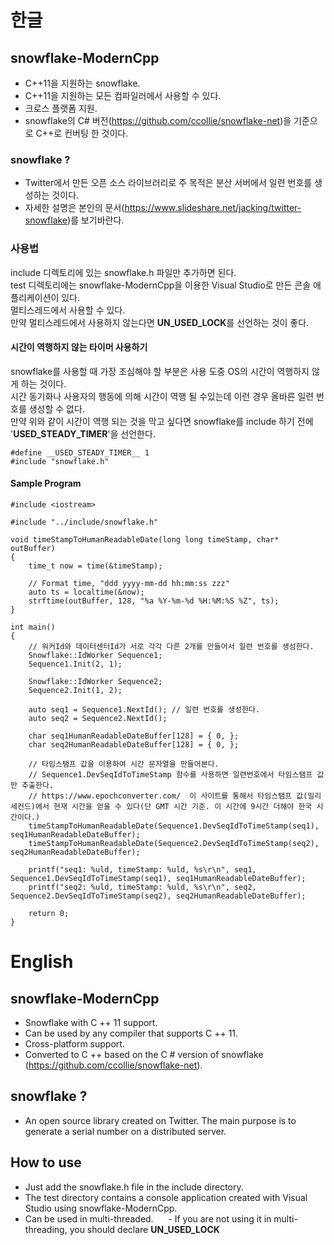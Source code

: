 # 한글
## snowflake-ModernCpp
- C++11을 지원하는 snowflake.  
- C++11을 지원하는 모든 컴파일러에서 사용할 수 있다.
- 크로스 플랫폼 지원.
- snowflake의 C# 버전(https://github.com/ccollie/snowflake-net)을 기준으로 C++로 컨버팅 한 것이다. 
  
  
### snowflake ?  
- Twitter에서 만든 오픈 소스 라이브러리로 주 목적은 분산 서버에서 일련 번호를 생성하는 것이다.
- 자세한 설명은 본인의 문서(https://www.slideshare.net/jacking/twitter-snowflake)를 보기바란다.  
  
  
### 사용법 
include 디렉토리에 있는 snowflake.h 파일만 추가하면 된다.      
test 디렉토리에는 snowflake-ModernCpp을 이용한 Visual Studio로 만든 콘솔 애플리케이션이 있다.  
멀티스레드에서 사용할 수 있다.  
만약 멀티스레드에서 사용하지 않는다면 **UN_USED_LOCK**를 선언하는 것이 좋다.  
   
#### 시간이 역행하지 않는 타이머 사용하기   
snowflake를 사용할 때 가장 조심해야 할 부분은 사용 도중 OS의 시간이 역행하지 않게 하는 것이다.    
시간 동기화나 사용자의 행동에 의해 시간이 역행 될 수있는데 이런 경우 올바른 일련 번호를 생성할 수 없다.  
만약 위와 같이 시간이 역행 되는 것을 막고 싶다면 snowflake를 include 하기 전에 '__USED_STEADY_TIMER__'을 선언한다.  
```
#define __USED_STEADY_TIMER__ 1
#include "snowflake.h"
```
     
	 
#### Sample Program  
```
#include <iostream>

#include "../include/snowflake.h"

void timeStampToHumanReadableDate(long long timeStamp, char* outBuffer)
{
	time_t now = time(&timeStamp);
	
	// Format time, "ddd yyyy-mm-dd hh:mm:ss zzz"
	auto ts = localtime(&now);
	strftime(outBuffer, 128, "%a %Y-%m-%d %H:%M:%S %Z", ts);
}

int main()
{
	// 워커Id와 데이터센터Id가 서로 각각 다른 2개를 만들어서 일련 번호를 생성한다.
	Snowflake::IdWorker Sequence1;
	Sequence1.Init(2, 1);

	Snowflake::IdWorker Sequence2;
	Sequence2.Init(1, 2);

	auto seq1 = Sequence1.NextId(); // 일련 번호를 생성한다.
	auto seq2 = Sequence2.NextId();

	char seq1HumanReadableDateBuffer[128] = { 0, };
	char seq2HumanReadableDateBuffer[128] = { 0, };

	// 타임스탬프 값을 이용하여 시간 문자열을 만들어본다.
	// Sequence1.DevSeqIdToTimeStamp 함수를 사용하면 일련번호에서 타임스탬프 값만 추출한다.
	// https://www.epochconverter.com/  이 사이트를 통해서 타임스탬프 값(밀리세컨드)에서 현재 시간을 얻을 수 있다(단 GMT 시간 기준. 이 시간에 9시간 더해야 한국 시간이다.)
	timeStampToHumanReadableDate(Sequence1.DevSeqIdToTimeStamp(seq1), seq1HumanReadableDateBuffer);
	timeStampToHumanReadableDate(Sequence2.DevSeqIdToTimeStamp(seq2), seq2HumanReadableDateBuffer);

	printf("seq1: %uld, timeStamp: %uld, %s\r\n", seq1, Sequence1.DevSeqIdToTimeStamp(seq1), seq1HumanReadableDateBuffer);
	printf("seq2: %uld, timeStamp: %uld, %s\r\n", seq2, Sequence2.DevSeqIdToTimeStamp(seq2), seq2HumanReadableDateBuffer);

	return 0;
}
```
  
  
# English  
## snowflake-ModernCpp
- Snowflake with C ++ 11 support.
- Can be used by any compiler that supports C ++ 11.
- Cross-platform support.
- Converted to C ++ based on the C # version of snowflake (https://github.com/ccollie/snowflake-net).
    
## snowflake ?  
- An open source library created on Twitter. The main purpose is to generate a serial number on a distributed server.
    
## How to use
- Just add the snowflake.h file in the include directory.
- The test directory contains a console application created with Visual Studio using snowflake-ModernCpp.
- Can be used in multi-threaded.
     - If you are not using it in multi-threading, you should declare **UN_USED_LOCK**  
  
